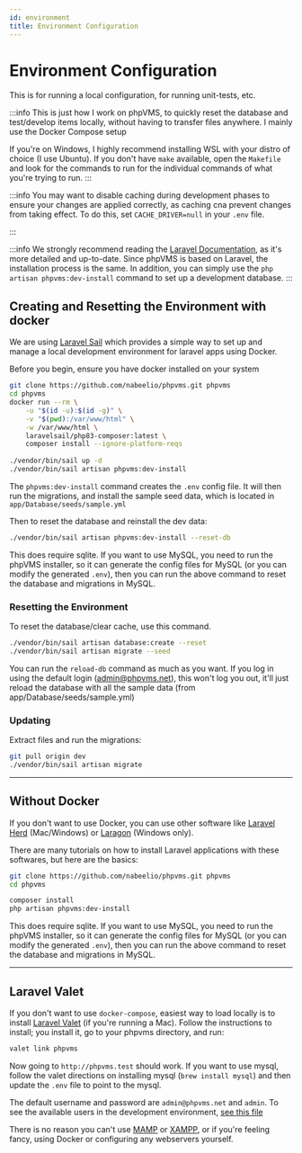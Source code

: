 ```yaml
---
id: environment
title: Environment Configuration
---
```


# Environment Configuration

This is for running a local configuration, for running unit-tests, etc. 

:::info
This is just how I work on phpVMS, to quickly reset the database and test/develop items locally, without having to transfer files anywhere. I mainly use the Docker Compose setup

If you're on Windows, I highly recommend installing WSL with your distro of choice (I use Ubuntu). If you don't have `make` available, open the `Makefile` and look for the commands to run for the individual commands of what you're trying to run.
:::

:::info
You may want to disable caching during development phases to ensure your changes are applied correctly, as caching cna prevent changes from taking effect. 
To do this, set `CACHE_DRIVER=null` in your `.env` file.

:::

:::info
We strongly recommend reading the [Laravel Documentation](https://laravel.com/docs/11.x), as it's more detailed and up-to-date. Since phpVMS is based on Laravel, the installation process is the same.
In addition, you can simply use the `php artisan phpvms:dev-install` command to set up a development database.
:::

## Creating and Resetting the Environment with docker

We are using [Laravel Sail](https://laravel.com/docs/11.x/sail#main-content) which provides a simple way to set up and manage a local development environment for laravel apps using Docker.

Before you begin, ensure you have docker installed on your system

```bash
git clone https://github.com/nabeelio/phpvms.git phpvms
cd phpvms
docker run --rm \
    -u "$(id -u):$(id -g)" \
    -v "$(pwd):/var/www/html" \
    -w /var/www/html \
    laravelsail/php83-composer:latest \
    composer install --ignore-platform-reqs
    
./vendor/bin/sail up -d
./vendor/bin/sail artisan phpvms:dev-install
```

The `phpvms:dev-install` command creates the `.env` config file. It will then run the migrations, and install the sample seed data, which is located in `app/Database/seeds/sample.yml`

Then to reset the database and reinstall the dev data:

```bash
./vendor/bin/sail artisan phpvms:dev-install --reset-db
```

This does require sqlite. If you want to use MySQL, you need to run the phpVMS installer, so it can generate the config files for MySQL (or you can modify the generated `.env`), then you can run the above command to reset the database and migrations in MySQL.

### Resetting the Environment

To reset the database/clear cache, use this command.

```bash
./vendor/bin/sail artisan database:create --reset
./vendor/bin/sail artisan migrate --seed
```

You can run the `reload-db` command as much as you want. If you log in using the default login (admin@phpvms.net), this won't log you out, it'll just reload the database with all the sample data (from app/Database/seeds/sample.yml)

### Updating

Extract files and run the migrations:

```bash
git pull origin dev
./vendor/bin/sail artisan migrate
```
---
## Without Docker

If you don't want to use Docker, you can use other software like [Laravel Herd](https://herd.laravel.com) (Mac/Windows) or [Laragon](https://laragon.org/) (Windows only).

There are many tutorials on how to install Laravel applications with these softwares, but here are the basics:

```bash
git clone https://github.com/nabeelio/phpvms.git phpvms
cd phpvms

composer install 
php artisan phpvms:dev-install
```

This does require sqlite. If you want to use MySQL, you need to run the phpVMS installer, so it can generate the config files for MySQL (or you can modify the generated `.env`), then you can run the above command to reset the database and migrations in MySQL.

---
## Laravel Valet

If you don't want to use `docker-compose`, easiest way to load locally is to install [Laravel Valet](https://laravel.com/docs/5.5/valet) (if you're running a Mac). Follow the instructions to install; you install it, go to your phpvms directory, and run:

```bash
valet link phpvms
```

Now going to `http://phpvms.test` should work. If you want to use mysql, follow the valet directions on installing mysql (`brew install mysql`) and then update the `.env` file to point to the mysql.

The default username and password are `admin@phpvms.net` and `admin`. To see the available users in the development environment, [see this file](https://github.com/nabeelio/phpvms/blob/master/app/Database/seeds/sample.yml#L11) 

There is no reason you can't use [MAMP](https://www.mamp.info/en) or [XAMPP](https://www.apachefriends.org), or if you're feeling fancy, using Docker or configuring any webservers yourself.

